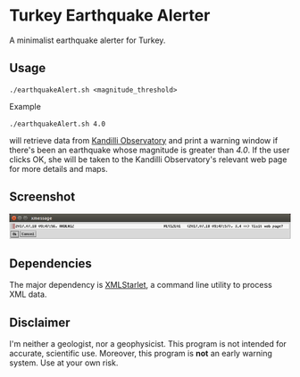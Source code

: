# Turkey Earthquake Alerter

A minimalist earthquake alerter for Turkey.

## Usage

    ./earthquakeAlert.sh <magnitude_threshold>
    
Example

    ./earthquakeAlert.sh 4.0
    
will retrieve data from [Kandilli
Observatory](http://www.koeri.boun.edu.tr/eew/index.htm) and print a
warning window if there's been an earthquake whose magnitude is greater than
*4.0*. If the user clicks OK, she will be taken to the Kandilli Observatory's
relevant web page for more details and maps.

## Screenshot

![Screenshot](./img/screenshot01.png "Screenshot")


## Dependencies

The major dependency is [XMLStarlet](http://xmlstar.sourceforge.net/), a command
line utility to process XML data.

## Disclaimer

I'm neither a geologist, nor a geophysicist. This program is not intended for
accurate, scientific use. Moreover, this program is **not** an early warning
system. Use at your own risk.
